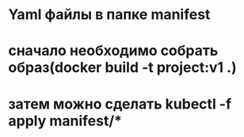 # Yaml файлы в папке manifest
# сначало необходимо собрать образ(docker build -t project:v1 .)
# затем можно сделать kubectl -f apply manifest/*